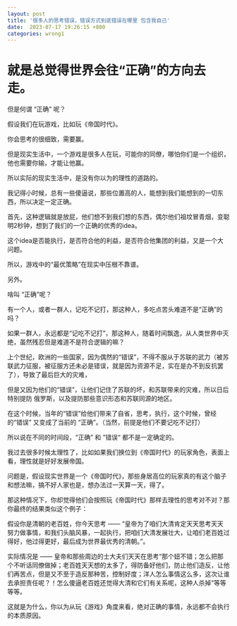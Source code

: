 ```yaml
---
layout: post
title: '很多人的思考错误，错误方式到底错误在哪里 包含我自己'
date:  2023-07-17 19:26:15 +800
categories: wrong1
---
```


# 就是总觉得世界会往“正确”的方向去走。

但是何谓 “正确” 呢？

假设我们在玩游戏，比如玩《帝国时代》。

你会思考的很细致，需要赢。

但是现实生活中，一个游戏是很多人在玩，可能你的同僚，哪怕你们是一个组织，他也需要你输，才能让他赢。

所以实际的现实生活中，是没有你以为的理性的道路的。

我记得小时候，总有一些傻逼说，那些位置高的人，能想到我们能想到的一切东西，所以决定一定正确。

首先，这种逻辑就是放屁，他们想不到我们想的东西，偶尔他们祖坟冒青烟，变聪明2秒钟，想到了我们的一个正确的优秀的idea。

这个idea是否能执行，是否符合他的利益，是否符合他集团的利益，又是一个大问题。

所以，游戏中的“最优策略”在现实中压根不靠谱。

另外。

啥叫 “正确”呢？

有一个人，或者一群人，记吃不记打，那这种人，多吃点苦头难道不是“正确”的吗？

如果一群人，永远都是“记吃不记打”，那这种人，随着时间飘逸，从人类世界中灭绝，虽然残忍但是难道不是符合逻辑的嘛？

上个世纪，欧洲的一些国家，因为偶然的“错误”，不得不服从于苏联的武力（被苏联武力征服，被征服方还未必是错误，就是因为资源不足，实在是办不到反抗罢了），导致了最后巨大的灾难，

但是又因为他们的“错误”，让他们记住了苏联的坏，和苏联带来的灾难，所以日后特别提防 俄罗斯，以及提防那些意识形态和苏联同源的地区。

在这个时候，当年的“错误”给他们带来了自省，思考，执行，这个时候，曾经的“错误” 又变成了当前的 “正确”。（当然，前提是他们不要记吃不记打）

所以说在不同的时间段，“正确” 和 ”错误“ 都不是一定确定的。

我过去很多时候太理性了，比如如果我们换位到《帝国时代》的玩家角色，表面上看，理性就是好好发展帝国。

问题是，假设现实世界是一个《帝国时代》，那些身居高位的玩家真的有这个脑子和想法嘛，搞不好人家也是，想办法过一天算一天，得了。

那这种情况下，你却觉得他们会按照玩《帝国时代》那样去理性的思考对不对？那你最终的结果类似这个例子：  

假设你是清朝的老百姓，你今天思考 —— “皇帝为了咱们大清肯定天天思考天天努力做事情，和我们头脑风暴，一起执行，把咱们大清发展壮大，让咱们老百姓过得好，他过得更好，最后成为世界最优秀的清朝。”。

实际情况是 —— 皇帝和那些周边的士大夫们天天在思考“那个妞不错；怎么把那个不听话同僚做掉；老百姓天天想的太多了，得防备好他们，防止他们造反，让他们再苦点，但是又不至于造反那种苦，控制好度；洋人怎么事情这么多，这次让谁去承担责任呢？！怎么傻逼老百姓还觉得大清和它们有关系呢，这种人杀掉”等等等等。

这就是为什么，你以为从玩《游戏》角度来看，绝对正确的事情，永远都不会执行的本质原因。
